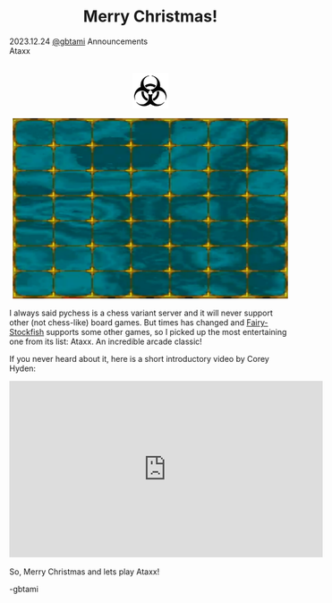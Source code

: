 <h1 align="center">Merry Christmas!</h1>

<div class="meta-headline">
    <div class= "meta">
        <span class="text">2023.12.24</span>
        <span class="text"><a href="/@/gbtami">@gbtami</a></span>
        <span class="text">Announcements</span>
    </div>
    <div class= "headline">Ataxx</div>
</div>
</br>

<p align="center">
  <img src="https://github.com/gbtami/pychess-variants/blob/master/static/icons/ataxx.svg" width="64" height="64">
</p>

<p align="center">
  <img src="https://github.com/gbtami/pychess-variants/blob/master/static/images/board/ataxx.png" width="492" height="322">
</p>

I always said pychess is a chess variant server and it will never support other (not chess-like) board games. But times has changed and [Fairy-Stockfish](https://github.com/ianfab/Fairy-Stockfish) supports some other games, so I picked up the most entertaining one from its list: Ataxx. An incredible arcade classic!

If you never heard about it, here is a short introductory video by Corey Hyden:
<iframe width="560" height="315" src="https://www.youtube.com/embed/lXNcRy9DZxs" frameborder="0" allowfullscreen></iframe>

So, Merry Christmas and lets play Ataxx!

-gbtami

